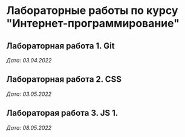 # Лабораторные работы по курсу "Интернет-программирование"

## Лабораторная работа 1. Git

*Дата: 03.04.2022*

## Лабораторная работа 2. CSS

*Дата: 03.05.2022*

## Лабораторая работа 3. JS 1.

*Дата: 08.05.2022*